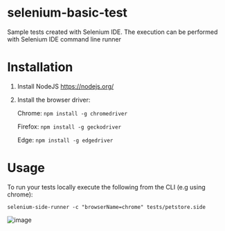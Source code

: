 # selenium-basic-test

Sample tests created with Selenium IDE. The execution can be performed with Selenium IDE command line runner

# Installation

1. Install NodeJS https://nodejs.org/
2. Install the browser driver:

   Chrome:
      `npm install -g chromedriver`
      
   Firefox:
      `npm install -g geckodriver`
      
   Edge:
      `npm install -g edgedriver`


# Usage

To run your tests locally execute the following from the CLI (e.g using chrome):

`selenium-side-runner -c "browserName=chrome" tests/petstore.side`

![image](https://user-images.githubusercontent.com/2337039/134755493-681c7821-46c5-46da-b60c-5e83a3f179b7.png)

